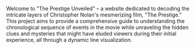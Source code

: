Welcome to "The Prestige Unveiled" – a website dedicated to decoding the intricate layers of Christopher Nolan's mesmerizing film, "The Prestige." This project aims to provide a comprehensive guide to understanding the chronological sequence of events in the movie while unraveling the hidden clues and mysteries that might have eluded viewers during their initial experience, all through a dynamic line visualization.
